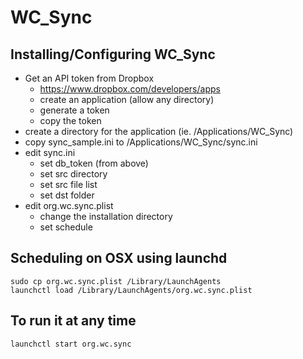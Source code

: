 # WC_Sync

## Installing/Configuring WC_Sync
- Get an API token from Dropbox
    - https://www.dropbox.com/developers/apps
    - create an application (allow any directory)
    - generate a token
    - copy the token
- create a directory for the application (ie. /Applications/WC_Sync)
- copy sync_sample.ini to /Applications/WC_Sync/sync.ini
- edit sync.ini
    - set db_token (from above)
    - set src directory
    - set src file list
    - set dst folder
- edit org.wc.sync.plist
    - change the installation directory
    - set schedule

## Scheduling on OSX using launchd
```
sudo cp org.wc.sync.plist /Library/LaunchAgents
launchctl load /Library/LaunchAgents/org.wc.sync.plist
```

## To run it at any time
```
launchctl start org.wc.sync
```

